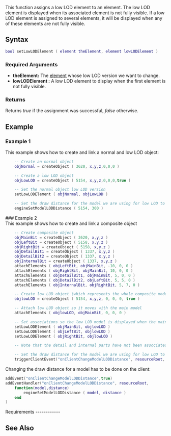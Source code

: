 This function assigns a low LOD element to an element. The low LOD element is displayed when its associated element is not fully visible. If a low LOD element is assigned to several elements, it will be displayed when any of these elements are not fully visible.

Syntax
------

``` lua
bool setLowLODElement ( element theElement, element lowLODElement )
```

### Required Arguments

-   **theElement:** The [element](/docs/element.md "wikilink") whose low LOD version we want to change.
-   **lowLODElement :** A low LOD element to display when the first element is not fully visible.

### Returns

Returns *true* if the assignment was successful, *false* otherwise.

Example
-------

### Example 1

<section name="Clientside" class="client" show="true">
This example shows how to create and link a normal and low LOD object:

``` lua
    -- Create an normal object
    objNormal = createObject ( 3620, x,y,z,0,0,0 )

    -- Create a low LOD object
    objLowLOD = createObject ( 5154, x,y,z,0,0,0,true )

    -- Set the normal object low LOD version
    setLowLODElement ( objNormal, objLowLOD )

    -- Set the draw distance for the model we are using for low LOD to maximum
    engineSetModelLODDistance ( 5154, 300 )
```

</section>
### Example 2

<section name="Serverside" class="server" show="true">
This example shows how to create and link a composite object

``` lua
    -- Create composite object
    objMainBit = createObject ( 3620, x,y,z )
    objLeftBit = createObject ( 5158, x,y,z )
    objRightBit = createObject ( 5158, x,y,z )
    objDetailBit1 = createObject ( 1337, x,y,z )
    objDetailBit2 = createObject ( 1337, x,y,z )
    objInternalBit = createObject ( 1337, x,y,z )
    attachElements ( objLeftBit, objMainBit, -10, 0, 0 )
    attachElements ( objRightBit, objMainBit, 10, 0, 0 )
    attachElements ( objDetailBit1, objMainBit, 5, 0, 0 )
    attachElements ( objDetailBit2, objLeftBit, 5, 5, 0 )
    attachElements ( objInternalBit, objRightBit, 5, 7, 0 )

    -- Create low LOD object (which represents the whole composite model)
    objlowLOD = createObject ( 5154, x,y,z, 0, 0, 0, true )

    -- Attach low LOD object so it moves with the main model
    attachElements ( objlowLOD, objMainBit, 0, 0, 0 )

    -- Set associations so the low LOD model is displayed when the main parts are not full visible
    setLowLODElement ( objMainBit, objlowLOD )
    setLowLODElement ( objLeftBit, objlowLOD )
    setLowLODElement ( objRightBit, objlowLOD )

    -- Note that the detail and internal parts have not been associated to the low LOD object

    -- Set the draw distance for the model we are using for low LOD to maximum
    triggerClientEvent("onClientChangeModelLODDistance", resourceRoot, 5154, 300 )
```

</section>
<section name="Clientside" class="client" show="true">
Changing the draw distance for a model has to be done on the client:

``` lua
addEvent("onClientChangeModelLODDistance",true)
addEventHandler("onClientChangeModelLODDistance", resourceRoot,
    function(model,distance)
        engineSetModelLODDistance ( model, distance )
    end
)
```

</section>
Requirements
------------

See Also
--------
